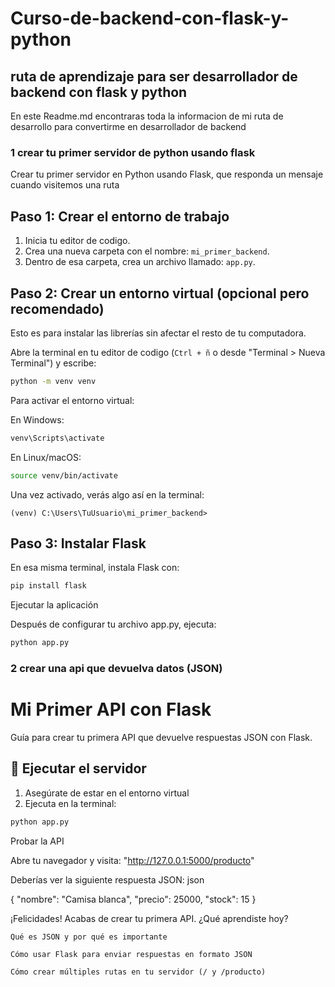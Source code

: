 # Curso-de-backend-con-flask-y-python

## ruta de aprendizaje para ser desarrollador de backend con flask y python

En este Readme.md encontraras toda la informacion de mi ruta de desarrollo para convertirme en desarrollador de backend 

### 1 crear tu primer servidor de python usando flask
Crear tu primer servidor en Python usando Flask, que responda un mensaje cuando visitemos una ruta 

## Paso 1: Crear el entorno de trabajo

1. Inicia tu editor de codigo.
2. Crea una nueva carpeta con el nombre: `mi_primer_backend`.
3. Dentro de esa carpeta, crea un archivo llamado: `app.py`.

## Paso 2: Crear un entorno virtual (opcional pero recomendado)

Esto es para instalar las librerías sin afectar el resto de tu computadora.

Abre la terminal en tu editor de codigo (`Ctrl + ñ` o desde "Terminal > Nueva Terminal") y escribe:

```bash
python -m venv venv
```

Para activar el entorno virtual:

En Windows:

```bash
venv\Scripts\activate
```
En Linux/macOS:
```bash
source venv/bin/activate
```
Una vez activado, verás algo así en la terminal:

```(venv) C:\Users\TuUsuario\mi_primer_backend>```

## Paso 3: Instalar Flask

En esa misma terminal, instala Flask con:
```bash
pip install flask
```
Ejecutar la aplicación

Después de configurar tu archivo app.py, ejecuta:
```bash
python app.py
```


### 2 crear una api que devuelva datos (JSON)

# Mi Primer API con Flask

Guía para crear tu primera API que devuelve respuestas JSON con Flask.

## 🚀 Ejecutar el servidor

1. Asegúrate de estar en el entorno virtual
2. Ejecuta en la terminal:

```bash
python app.py
```
Probar la API

Abre tu navegador y visita:
"http://127.0.0.1:5000/producto"

Deberías ver la siguiente respuesta JSON:
json

{
  "nombre": "Camisa blanca",
  "precio": 25000,
  "stock": 15
}

¡Felicidades! Acabas de crear tu primera API.
¿Qué aprendiste hoy?

    Qué es JSON y por qué es importante

    Cómo usar Flask para enviar respuestas en formato JSON

    Cómo crear múltiples rutas en tu servidor (/ y /producto)